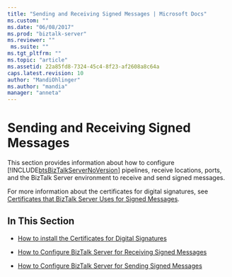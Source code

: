 ```yaml
---
title: "Sending and Receiving Signed Messages | Microsoft Docs"
ms.custom: ""
ms.date: "06/08/2017"
ms.prod: "biztalk-server"
ms.reviewer: ""
 ms.suite: ""
ms.tgt_pltfrm: ""
ms.topic: "article"
ms.assetid: 22a85fd8-7324-45c4-8f23-af2608a8c64a
caps.latest.revision: 10
author: "MandiOhlinger"
ms.author: "mandia"
manager: "anneta"
---
```

# Sending and Receiving Signed Messages
This section provides information about how to configure [!INCLUDE[btsBizTalkServerNoVersion](../includes/btsbiztalkservernoversion-md.md)] pipelines, receive locations, ports, and the BizTalk Server environment to receive and send signed messages.  
  
 For more information about the certificates for digital signatures, see [Certificates that BizTalk Server Uses for Signed Messages](../core/certificates-that-biztalk-server-uses-for-signed-messages.md).  
  
## In This Section  
  
-   [How to install the Certificates for Digital Signatures](../core/how-to-install-the-certificates-for-digital-signatures.md)  
  
-   [How to Configure BizTalk Server for Receiving Signed Messages](../core/how-to-configure-biztalk-server-for-receiving-signed-messages.md)  
  
-   [How to Configure BizTalk Server for Sending Signed Messages](../core/how-to-configure-biztalk-server-for-sending-signed-messages.md)